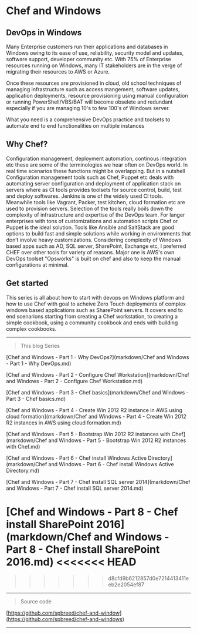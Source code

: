 # Chef and Windows

DevOps in Windows
-----------------

Many Enterprise customers run their applications and databases in Windows owing to its ease of use, reliability, security model and updates,
software support, developer community etc. With 75% of Enterprise resources running on Windows, many IT stakeholders are in the verge of migrating their 
resources to AWS or Azure.

Once these resources are provisioned in cloud, old school techniques of managing infrastructure such as access mangement, software updates, application deployments, resource
provisioning using manual configuration or running PowerShell/VBS/BAT will become obselete and redundant especially 
if you are managing 10's to few 100's of Windows server.

What you need is a comprehensive DevOps practice and toolsets to automate end to end functionalities on multiple instances

Why Chef?
--------

Configuration management, deployment automation, continous integration etc these are some of the terminologies we hear often on DevOps world. 
In real time scenarios these functions might be overlapping. But in a nutshell Configuration management tools such as Chef, Puppet etc deals with automating server configuration and deployment of application stack on servers where as CI tools provides toolsets for source control, build, test and deploy softwares. Jenkins is one of the widely used CI tools. Meanwhile tools like Vagrant, Packer, test kitchen, cloud formation etc are used to provision servers.
Selection of the tools really boils down the complexity of infrastructure and expertise of the DevOps team. For langer enterprises with tons of customizations and automation scripts Chef or Puppet is the ideal solution. Tools like Ansible and SaltStack are good options to build fast and simple solutions while working in environments that don’t involve heavy customizations. 
Considering complexity of Windows based apps such as AD, SQL server, SharePoint, Exchange etc, I preferred CHEF over other tools for variety of reasons. Major one is AWS's own DevOps toolset "Opsworks" is built on chef and also to keep the manual configurations at minimal. 


Get started
-----------
This series is all about how to start with devops on Windows platform and how to use Chef with goal to acheive Zero Touch deployments of complex windows based applications such as SharePoint servers.
It covers end to end scenarions starting from creating a Chef workstation, to creating a simple cookbook, using a community cookbook and ends with building complex cookbooks.

---
>This blog Series

[Chef and Windows - Part 1 - Why DevOps?](markdown/Chef and Windows - Part 1 - Why DevOps.md)

[Chef and Windows - Part 2 - Configure Chef Workstation](markdown/Chef and Windows - Part 2 - Configure Chef Workstation.md)

[Chef and Windows - Part 3 - Chef basics](markdown/Chef and Windows - Part 3 - Chef basics.md)

[Chef and Windows - Part 4 - Create Win 2012 R2 instance in AWS using cloud formation](markdown/Chef and Windows - Part 4 - Create Win 2012 R2 instances in AWS using cloud formation.md)

[Chef and Windows - Part 5 - Bootstrap Win 2012 R2 instances with Chef](markdown/Chef and Windows - Part 5 - Bootstrap Win 2012 R2 instances with Chef.md)

[Chef and Windows - Part 6 - Chef install Windows Active Directory](markdown/Chef and Windows - Part 6 - Chef install Windows Active Directory.md)

[Chef and Windows - Part 7 - Chef install SQL server 2014](markdown/Chef and Windows - Part 7 - Chef install SQL server 2014.md)

[Chef and Windows - Part 8 - Chef install SharePoint 2016](markdown/Chef and Windows - Part 8 - Chef install SharePoint 2016.md)
<<<<<<< HEAD
=======

>>>>>>> d8cfd9b6212857d0e7214413411eeb2e2054ef87

---
>Source code

[https://github.com/spbreed/chef-and-window](https://github.com/spbreed/chef-and-windows)

---  
